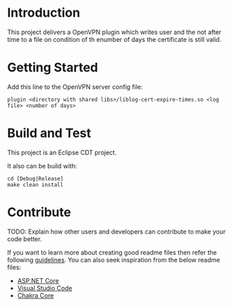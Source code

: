 # Introduction 
This project delivers a OpenVPN plugin which writes user and the not after time to a file on condition of th enumber of days the certificate is still valid.

# Getting Started
Add this line to the OpenVPN server config file:

```
plugin <directory with shared libs>/liblog-cert-expire-times.so <log file> <number of days>
```

# Build and Test
This project is an Eclipse CDT project.

It also can be build with:

```
cd [Debug|Release]
make clean install
```

# Contribute
TODO: Explain how other users and developers can contribute to make your code better. 

If you want to learn more about creating good readme files then refer the following [guidelines](https://docs.microsoft.com/en-us/azure/devops/repos/git/create-a-readme?view=azure-devops). You can also seek inspiration from the below readme files:
- [ASP.NET Core](https://github.com/aspnet/Home)
- [Visual Studio Code](https://github.com/Microsoft/vscode)
- [Chakra Core](https://github.com/Microsoft/ChakraCore)